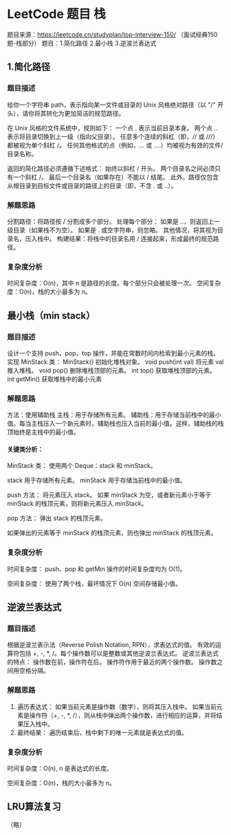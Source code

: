# LeetCode 题目 栈
  题目来源：https://leetcode.cn/studyplan/top-interview-150/  （面试经典150题-栈部分）
  题目：1.简化路径 2.最小栈 3.逆波兰表达式


## 1.简化路径
### 题目描述
给你一个字符串 path，表示指向某一文件或目录的 Unix 风格绝对路径（以 "/" 开头），请你将其转化为更加简洁的规范路径。

在 Unix 风格的文件系统中，规则如下：
一个点 . 表示当前目录本身。
两个点 .. 表示将目录切换到上一级（指向父目录）。
任意多个连续的斜杠（即，// 或 ///）都被视为单个斜杠 /。
任何其他格式的点（例如，... 或 ....）均被视为有效的文件/目录名称。

返回的简化路径必须遵循下述格式：
始终以斜杠 / 开头。
两个目录名之间必须只有一个斜杠 /。
最后一个目录名（如果存在）不能以 / 结尾。
此外，路径仅包含从根目录到目标文件或目录的路径上的目录（即，不含 . 或 ..）。

### 解题思路
分割路径：将路径按 / 分割成多个部分。
处理每个部分：
如果是 ..，则返回上一级目录（如果栈不为空）。
如果是 . 或空字符串，则忽略。
其他情况，将其视为目录名，压入栈中。
构建结果：将栈中的目录名用 / 连接起来，形成最终的规范路径。

### 复杂度分析
时间复杂度：O(n)，其中 n 是路径的长度。每个部分只会被处理一次。
空间复杂度：O(n)，栈的大小最多为 n。

## 最小栈（min stack）
### 题目描述

设计一个支持 push，pop，top 操作，并能在常数时间内检索到最小元素的栈。
实现 MinStack 类：
MinStack() 初始化堆栈对象。
void push(int val) 将元素 val 推入堆栈。
void pop() 删除堆栈顶部的元素。
int top() 获取堆栈顶部的元素。
int getMin() 获取堆栈中的最小元素

### 解题思路

方法：使用辅助栈
主栈：用于存储所有元素。
辅助栈：用于存储当前栈中的最小值。每当主栈压入一个新元素时，辅助栈也压入当前的最小值。这样，辅助栈的栈顶始终是主栈中的最小值。

#### 关键类分析：
MinStack 类：
使用两个 Deque：stack 和 minStack。

stack 用于存储所有元素。
minStack 用于存储当前栈中的最小值。

push 方法：
将元素压入 stack。
如果 minStack 为空，或者新元素小于等于 minStack 的栈顶元素，则将新元素压入 minStack。

pop 方法：
弹出 stack 的栈顶元素。

如果弹出的元素等于 minStack 的栈顶元素，则也弹出 minStack 的栈顶元素。

### 复杂度分析

时间复杂度：  push、pop 和 getMin 操作的时间复杂度均为 O(1)。

空间复杂度： 使用了两个栈，最坏情况下 O(n) 空间存储最小值。


## 逆波兰表达式

### 题目描述
根据逆波兰表示法（Reverse Polish Notation, RPN），求表达式的值。
有效的运算符包括 +, -, *, /。每个操作数可以是整数或其他逆波兰表达式。
逆波兰表达式的特点：
操作数在前，操作符在后。
操作符作用于最近的两个操作数。
操作数之间用空格分隔。

### 解题思路

1. 遍历表达式：
如果当前元素是操作数（数字），则将其压入栈中。
如果当前元素是操作符（+, -, *, /），则从栈中弹出两个操作数，进行相应的运算，并将结果压入栈中。
2. 最终结果：
遍历结束后，栈中剩下的唯一元素就是表达式的值。

### 复杂度分析

时间复杂度：O(n), n 是表达式的长度。

空间复杂度：O(n)，栈的大小最多为 n。


## LRU算法复习
（略）